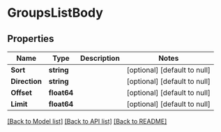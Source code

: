 # GroupsListBody

## Properties
Name | Type | Description | Notes
------------ | ------------- | ------------- | -------------
**Sort** | **string** |  | [optional] [default to null]
**Direction** | **string** |  | [optional] [default to null]
**Offset** | **float64** |  | [optional] [default to null]
**Limit** | **float64** |  | [optional] [default to null]

[[Back to Model list]](../README.md#documentation-for-models) [[Back to API list]](../README.md#documentation-for-api-endpoints) [[Back to README]](../README.md)

